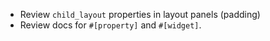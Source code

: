 * Review `child_layout` properties in layout panels (padding)
* Review docs for `#[property]` and `#[widget]`.